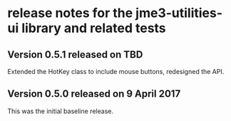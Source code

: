 # release notes for the jme3-utilities-ui library and related tests

## Version 0.5.1 released on TBD

Extended the HotKey class to include mouse buttons, redesigned the API.

## Version 0.5.0 released on 9 April 2017

This was the initial baseline release.